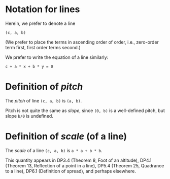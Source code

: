 # Notation for lines

Herein, we prefer to denote a line

    (c, a, b)
    
(We prefer to place the terms in ascending order of order, i.e., zero-order term first, first order terms second.)

We prefer to write the equation of a line similarly:

    c + a * x + b * y = 0
    
# Definition of _pitch_

The _pitch_ of line `(c, a, b)` is `(a, b)`.

Pitch is not quite the same as _slope_, since `(0, b)` is a well-defined pitch, but slope `b/0` is undefined.

# Definition of _scale_ (of a line)

The _scale_ of a line `(c, a, b)` is `a * a + b * b`.

This quantity appears in DP3.4 (Theorem 8, Foot of an altitude), DP4.1 (Theorem 13, Reflection of a point in a line), DP5.4 (Theorem 25, Quadrance to a line), DP6.1 (Definition of spread), and perhaps elsewhere.
